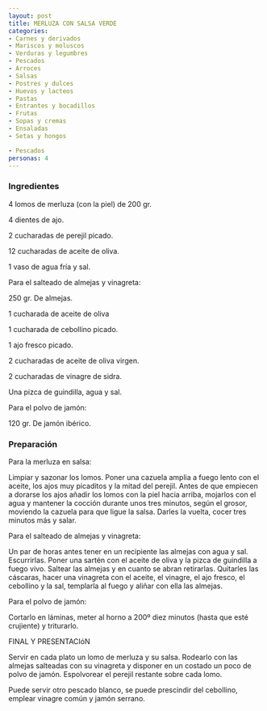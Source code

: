 ```yaml
---
layout: post
title: MERLUZA CON SALSA VERDE
categories:
- Carnes y derivados
- Mariscos y moluscos
- Verduras y legumbres
- Pescados
- Arroces
- Salsas
- Postres y dulces
- Huevos y lacteos
- Pastas
- Entrantes y bocadillos
- Frutas
- Sopas y cremas
- Ensaladas
- Setas y hongos

- Pescados
personas: 4 
---
```

<h3>Ingredientes</h3>
4   lomos de merluza (con la piel) de 200 gr.

4   dientes de ajo.

2   cucharadas de perejil picado.

12 cucharadas de aceite de oliva.

1   vaso de agua fría y sal.

Para el salteado de almejas y vinagreta:

250 gr.  De almejas.

1    cucharada de aceite de oliva

1    cucharada de cebollino picado.

1    ajo fresco picado.

2    cucharadas de aceite de oliva virgen.

2    cucharadas de vinagre de sidra.

Una pizca de guindilla, agua y sal.

Para el polvo de jamón:

120 gr. De jamón ibérico.

<h3>Preparación</h3>
Para la merluza en salsa:

Limpiar y sazonar los lomos. Poner una cazuela amplia a fuego lento con el aceite, los ajos muy picaditos y la mitad del perejil. Antes de que empiecen a dorarse los ajos añadir los lomos con la piel hacia arriba, mojarlos con el agua y mantener la cocción durante unos tres minutos, según el grosor, moviendo la cazuela para que ligue la salsa. Darles la vuelta, cocer tres minutos más y salar.

Para el salteado de almejas y vinagreta:

Un par de horas antes tener en un recipiente las almejas con agua y sal. Escurrirlas. Poner una sartén con el aceite de oliva y la pizca de guindilla a fuego vivo. Saltear las almejas y en cuanto se abran retirarlas. Quitarles las cáscaras, hacer una vinagreta con el aceite, el vinagre, el ajo fresco, el cebollino y la sal, templarla al fuego y aliñar con ella las almejas.

Para el polvo de jamón:

Cortarlo en láminas, meter al horno a 200&ordm; diez minutos (hasta que esté crujiente) y triturarlo.

FINAL Y PRESENTACIóN

Servir en cada plato un lomo de merluza y su salsa. Rodearlo con las almejas salteadas con su vinagreta y disponer en un costado un poco de polvo de jamón. Espolvorear el perejil restante sobre cada lomo.

Puede servir otro pescado blanco, se puede prescindir del cebollino, emplear vinagre común y jamón serrano.

